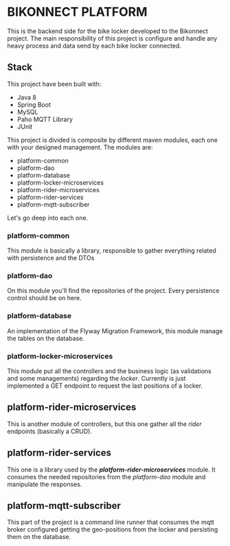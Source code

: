 # BIKONNECT PLATFORM

 This is the backend side for the bike locker developed to the Bikonnect project. The main responsibility of
 this project is configure and handle any heavy process and data send by each bike locker connected.
 
## Stack
This project have been built with:
- Java 8
- Spring Boot
- MySQL
- Paho MQTT Library
- JUnit

This project is divided is composite by different maven modules, each one with your designed management. The modules are:
- platform-common
- platform-dao
- platform-database
- platform-locker-microservices
- platform-rider-microservices
- platform-rider-services
- platform-mqtt-subscriber

Let's go deep into each one.

### platform-common
This module is basically a library, responsible to gather everything related with persistence and the DTOs

### platform-dao
On this module you'll find the repositories of the project. Every persistence control should be on here.

### platform-database
An implementation of the Flyway Migration Framework, this module manage the tables on the database.

### platform-locker-microservices
This module put all the controllers and the business logic (as validations and some managements) regarding the *locker*.
Currently is just implemented a GET endpoint to request the last positions of a locker.

## platform-rider-microservices
This is another module of controllers, but this one gather all the *rider* endpoints (basically a CRUD).

## platform-rider-services
This one is a library used by the ***platform-rider-microservices*** module. It consumes the needed repositories from the *platform-dao* module and manipulate the responses.

## platform-mqtt-subscriber
This part of the project is a command line runner that consumes the mqtt broker configured getting the geo-positions from the locker and persisting them on the database.
